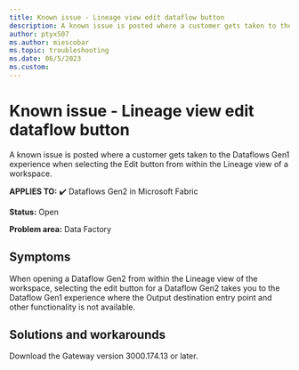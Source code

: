 ```yaml
---
title: Known issue - Lineage view edit dataflow button
description: A known issue is posted where a customer gets taken to the Dataflows Gen1 experience when clicking the Edit button from within the Lineage view of a workspace.
author: ptyx507
ms.author: miescobar
ms.topic: troubleshooting  
ms.date: 06/5/2023
ms.custom: 
---
```


# Known issue - Lineage view edit dataflow button

A known issue is posted where a customer gets taken to the Dataflows Gen1 experience when selecting the Edit button from within the Lineage view of a workspace.

**APPLIES TO:** ✔️ Dataflows Gen2 in Microsoft Fabric

**Status:** Open

**Problem area:** Data Factory

## Symptoms

When opening a Dataflow Gen2 from within the Lineage view of the workspace, selecting the edit button for a Dataflow Gen2 takes you to the Dataflow Gen1 experience where the Output destination entry point and other functionality is not available.

## Solutions and workarounds

Download the Gateway version 3000.174.13 or later.